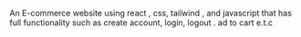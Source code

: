 An E-commerce website using react , css, tailwind , and javascript  that has full functionality such as create account, login, logout . ad to cart e.t.c 
